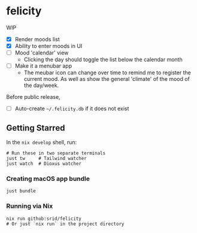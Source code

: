 # felicity

WIP

- [x] Render moods list
- [x] Ability to enter moods in UI
- [ ] Mood 'calendar' view
    - Clicking the day should toggle the list below the calendar month
- [ ] Make it a menubar app
    - The meubar icon can change over time to remind me to register the current mood. As well as show the general 'climate' of the mood of the day/week.

Before public release,

- [ ] Auto-create `~/.felicity.db` if it does not exist

## Getting Starred

In the `nix develop` shell, run:

```
# Run these in two separate terminals
just tw     # Tailwind watcher
just watch  # Dioxus watcher
```

### Creating macOS app bundle

```
just bundle
```

### Running via Nix

```
nix run github:srid/felicity
# Or just `nix run` in the project directory
```
